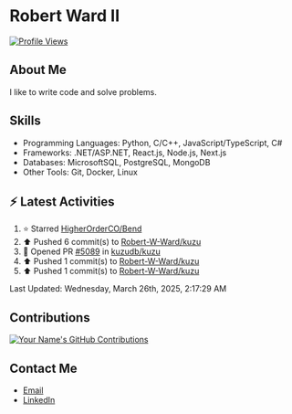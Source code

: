 
# Robert Ward II

[![Profile Views](https://komarev.com/ghpvc/?username=Robert-W-Ward)](https://github.com/Robert-W-Ward)

## About Me
I like to write code and solve problems.

## Skills
- Programming Languages: Python, C/C++, JavaScript/TypeScript, C#
- Frameworks: .NET/ASP.NET, React.js, Node.js, Next.js
- Databases: MicrosoftSQL, PostgreSQL, MongoDB
- Other Tools: Git, Docker, Linux

## :zap: Latest Activities
<!--RECENT_ACTIVITY:start-->
1. ⭐ Starred [HigherOrderCO/Bend](https://github.com/HigherOrderCO/Bend)
2. ⬆️ Pushed 6 commit(s) to [Robert-W-Ward/kuzu](https://github.com/Robert-W-Ward/kuzu)
3. 💪 Opened PR [#5089](https://github.com/kuzudb/kuzu/pull/5089) in [kuzudb/kuzu](https://github.com/kuzudb/kuzu)
4. ⬆️ Pushed 1 commit(s) to [Robert-W-Ward/kuzu](https://github.com/Robert-W-Ward/kuzu)
5. ⬆️ Pushed 1 commit(s) to [Robert-W-Ward/kuzu](https://github.com/Robert-W-Ward/kuzu)
<!--RECENT_ACTIVITY:end-->

<!--RECENT_ACTIVITY:last_update-->
Last Updated: Wednesday, March 26th, 2025, 2:17:29 AM
<!--RECENT_ACTIVITY:last_update_end-->

<!--END_SECTIN:activity-->
## Contributions
[![Your Name's GitHub Contributions](https://github-readme-streak-stats.herokuapp.com/?user=Robert-W-Ward&theme=radical)](https://github.com/your-username)

## Contact Me
- [Email](mailto:robertwesleyward2019@gmail.com)
- [LinkedIn](https://linkedin.com/in/https://www.linkedin.com/in/robert-ward-ii/)
